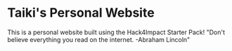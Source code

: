 # Taiki's Personal Website
This is a personal website built using the Hack4Impact Starter Pack!
"Don't believe everything you read on the internet. -Abraham Lincoln"